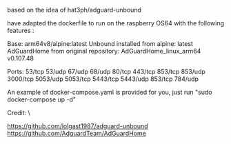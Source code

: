 based on the idea of hat3ph/adguard-unbound 

have adapted the dockerfile to run on the raspberry OS64 with the following features : 

Base: arm64v8/alpine:latest 
Unbound installed from alpine: latest 
AdGuardHome from original repository: AdGuardHome_linux_arm64 v0.107.48 

Ports: 53/tcp 53/udp 67/udp 68/udp 80/tcp 443/tcp 853/tcp 853/udp 3000/tcp 5053/udp 5053/tcp 5443/tcp 5443/udp 853/tcp 784/udp 

An example of docker-compose.yaml is provided for you, just run "sudo docker-compose up -d" 

Credit: \

https://github.com/lolgast1987/adguard-unbound 
https://github.com/AdguardTeam/AdGuardHome 
